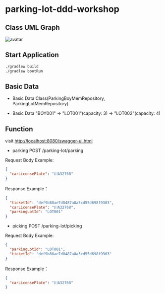
# parking-lot-ddd-workshop

## Class UML Graph
![avatar](out/uml/parkinglot/parkinglot.png)


## Start Application

```sh
./gradlew build
./gradlew bootRun
```

## Basic Data

* Basic Data Class(ParkingBoyMemRepository, ParkingLotMemRepository)

* Basic Data
"BOY001" -> "LOT001"(capacity: 3)
         -> "LOT002"(capacity: 4)

## Function

visit [http://localhost:8080/swagger-ui.html](http://localhost:8080/swagger-ui.html)

* parking
POST /parking-lot/parking

Request Body Example:
```json
{
  "carLicensePlate": "川A32768"
}
```

Response Example：
```json
{
  "ticketId": "def9b88ae7d8487a8a3cd55d698f9303",
  "carLicensePlate": "川A32768",
  "parkingLotId": "LOT001"
}
```

* picking
POST /parking-lot/picking

Request Body Example:
```json
{
  "parkingLotId": "LOT001",
  "ticketId": "def9b88ae7d8487a8a3cd55d698f9303"
}
```

Response Example：
```json
{
  "carLicensePlate": "川A32768"
}
```